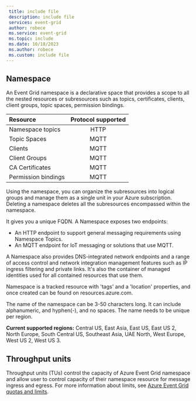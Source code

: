 ```yaml
---
 title: include file
 description: include file
 services: event-grid
 author: robece
 ms.service: event-grid
 ms.topic: include
 ms.date: 10/18/2023
 ms.author: robece
 ms.custom: include file
---
```


## Namespace

An Event Grid namespace is a declarative space that provides a scope to all the nested resources or subresources such as topics, certificates, clients, client groups, topic spaces, permission bindings.  

| Resource   | Protocol supported |
| :--- | :---: |
| Namespace topics | HTTP |
| Topic Spaces | MQTT |
| Clients | MQTT |
| Client Groups | MQTT |
| CA Certificates | MQTT |
| Permission bindings | MQTT |

Using the namespace, you can organize the subresources into logical groups and manage them as a single unit in your Azure subscription.  Deleting a namespace deletes all the subresources encompassed within the namespace.

It gives you a unique FQDN.  A Namespace exposes two endpoints:

- An HTTP endpoint to support general messaging requirements using Namespace Topics.
- An MQTT endpoint for IoT messaging or solutions that use MQTT.
  
A Namespace also provides DNS-integrated network endpoints and a range of access control and network integration management features such as IP ingress filtering and private links. It's also the container of managed identities used for all contained resources that use them.

Namespace is a tracked resource with 'tags' and a 'location' properties, and once created can be found on resources.azure.com.  

The name of the namespace can be 3-50 characters long.  It can include alphanumeric, and hyphen(-), and no spaces.  The name needs to be unique per region.

**Current supported regions:** Central US, East Asia, East US, East US 2, North Europe, South Central US, Southeast Asia, UAE North, West Europe, West US 2, West US 3.

## Throughput units

Throughput units (TUs) control the capacity of Azure Event Grid namespace and allow user to control capacity of their namespace resource for message ingress and egress. For more information about limits, see [Azure Event Grid quotas and limits](quotas-limits.md).
